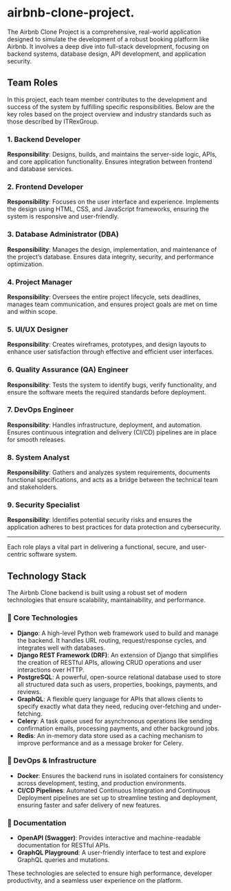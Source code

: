 # airbnb-clone-project.
The Airbnb Clone Project is a comprehensive, real-world application designed to simulate the development of a robust booking platform like Airbnb. It involves a deep dive into full-stack development, focusing on backend systems, database design, API development, and application security.

## Team Roles

In this project, each team member contributes to the development and success of the system by fulfilling specific responsibilities. Below are the key roles based on the project overview and industry standards such as those described by ITRexGroup.

### 1. Backend Developer
**Responsibility**: Designs, builds, and maintains the server-side logic, APIs, and core application functionality. Ensures integration between frontend and database services.

### 2. Frontend Developer
**Responsibility**: Focuses on the user interface and experience. Implements the design using HTML, CSS, and JavaScript frameworks, ensuring the system is responsive and user-friendly.

### 3. Database Administrator (DBA)
**Responsibility**: Manages the design, implementation, and maintenance of the project’s database. Ensures data integrity, security, and performance optimization.

### 4. Project Manager
**Responsibility**: Oversees the entire project lifecycle, sets deadlines, manages team communication, and ensures project goals are met on time and within scope.

### 5. UI/UX Designer
**Responsibility**: Creates wireframes, prototypes, and design layouts to enhance user satisfaction through effective and efficient user interfaces.

### 6. Quality Assurance (QA) Engineer
**Responsibility**: Tests the system to identify bugs, verify functionality, and ensure the software meets the required standards before deployment.

### 7. DevOps Engineer
**Responsibility**: Handles infrastructure, deployment, and automation. Ensures continuous integration and delivery (CI/CD) pipelines are in place for smooth releases.

### 8. System Analyst
**Responsibility**: Gathers and analyzes system requirements, documents functional specifications, and acts as a bridge between the technical team and stakeholders.

### 9. Security Specialist
**Responsibility**: Identifies potential security risks and ensures the application adheres to best practices for data protection and cybersecurity.

---

Each role plays a vital part in delivering a functional, secure, and user-centric software system.

## Technology Stack

The Airbnb Clone backend is built using a robust set of modern technologies that ensure scalability, maintainability, and performance.

### 🔧 Core Technologies

- **Django**: A high-level Python web framework used to build and manage the backend. It handles URL routing, request/response cycles, and integrates well with databases.
- **Django REST Framework (DRF)**: An extension of Django that simplifies the creation of RESTful APIs, allowing CRUD operations and user interactions over HTTP.
- **PostgreSQL**: A powerful, open-source relational database used to store all structured data such as users, properties, bookings, payments, and reviews.
- **GraphQL**: A flexible query language for APIs that allows clients to specify exactly what data they need, reducing over-fetching and under-fetching.
- **Celery**: A task queue used for asynchronous operations like sending confirmation emails, processing payments, and other background jobs.
- **Redis**: An in-memory data store used as a caching mechanism to improve performance and as a message broker for Celery.

### 🐳 DevOps & Infrastructure

- **Docker**: Ensures the backend runs in isolated containers for consistency across development, testing, and production environments.
- **CI/CD Pipelines**: Automated Continuous Integration and Continuous Deployment pipelines are set up to streamline testing and deployment, ensuring faster and safer delivery of new features.

### 📄 Documentation

- **OpenAPI (Swagger)**: Provides interactive and machine-readable documentation for RESTful APIs.
- **GraphQL Playground**: A user-friendly interface to test and explore GraphQL queries and mutations.

These technologies are selected to ensure high performance, developer productivity, and a seamless user experience on the platform.



